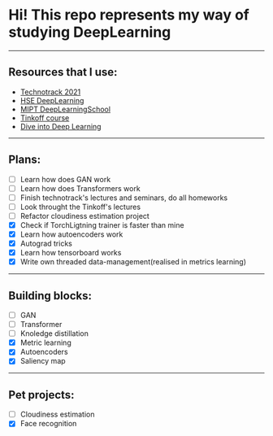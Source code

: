 # Hi! This repo represents my way of studying DeepLearning
____
## Resources that I use:
+ [Technotrack 2021](https://github.com/mailcourses/technotrack-NN2021S-lectures)
+ [HSE DeepLearning](https://github.com/hse-ds/iad-deep-learning/tree/master/2022)
+ [MIPT DeepLearningSchool](https://github.com/DLSchool/deep-learning-school)
+ [Tinkoff course](https://algocode.ru/dlfall22/)
+ [Dive into Deep Learning](http://d2l.ai/index.html)
____
## Plans:
- [ ] Learn how does GAN work
- [ ] Learn how does Transformers work
- [ ] Finish technotrack's lectures and seminars, do all homeworks
- [ ] Look throught the Tinkoff's lectures
- [ ] Refactor cloudiness estimation project
- [x] Check if TorchLigtning trainer is faster than mine
- [x] Learn how autoencoders work
- [x] Autograd tricks
- [x] Learn how tensorboard works
- [x] Write own threaded data-management(realised in metrics learning)
----
## Building blocks:
- [ ] GAN
- [ ] Transformer
- [ ] Knoledge distillation
- [x] Metric learning
- [x] Autoencoders
- [x] Saliency map
____
## Pet projects:
- [ ] Cloudiness estimation
- [x] Face recognition